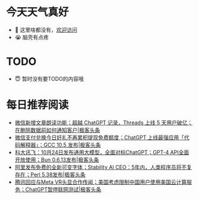 # 今天天气真好
- 👋 这里啥都没有，[欢迎访问](https://zhangfeng-ola.github.io/)
- 😭 脑壳有点疼
<!---
- 👀 I’m interested in ...
- 🌱 I’m currently learning ...
- 💞️ I’m looking to collaborate on ...
- 📫 How to reach me ...
- 😇 I'm doing something ...

--->

# TODO 
- 😇 暂时没有要TODO的内容哦

<!---
zhangfeng-ola/zhangfeng-ola is a ✨ special ✨ repository because its `README.md` (this file) appears on your GitHub profile.
You can click the Preview link to take a look at your changes.
--->

# 每日推荐阅读
<!-- BLOG-POST-LIST:START -->
- [微信新增文章朗读功能；超越 ChatGPT 记录，Threads 上线 5 天用户破亿；在删除数据前如何通知客户|极客头条](https://blog.csdn.net/weixin_39786569/article/details/131652970)
- [微信支付兑换今日好礼不再累积提现免费额度；ChatGPT 上线最强应用「代码解释器」；GCC 10.5 发布|极客头条](https://blog.csdn.net/weixin_39786569/article/details/131631984)
- [科大讯飞：10月24日发布通用大模型，全面对标ChatGPT；GPT-4 API全面开放使用；Bun 0.6.13发布|极客头条](https://blog.csdn.net/weixin_39786569/article/details/131589952)
- [阿里发布免费的全新可变字体；Stability AI CEO：5年内，人类程序员将不复存在；Perl 5.38发布|极客头条](https://blog.csdn.net/weixin_39786569/article/details/131568806)
- [腾讯回应与Meta VR头显合作传闻；美国考虑限制中国用户使用美国云计算服务；ChatGPT暂停联网测试|极客头条](https://blog.csdn.net/weixin_39786569/article/details/131548852)
<!-- BLOG-POST-LIST:END -->
